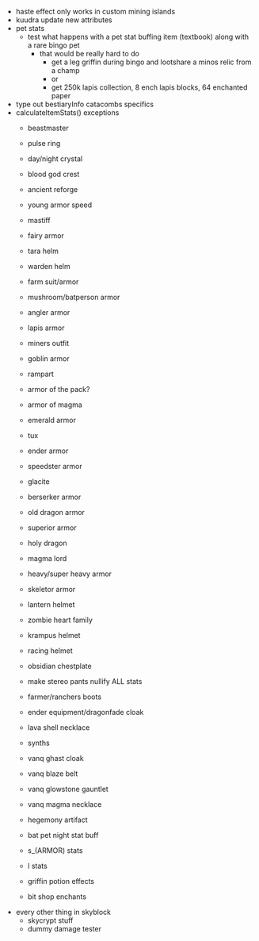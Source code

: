 - haste effect only works in custom mining islands
- kuudra update new attributes
- pet stats
    - test what happens with a pet stat buffing item (textbook) along with a rare bingo pet
        - that would be really hard to do
            - get a leg griffin during bingo and lootshare a minos relic from a champ
            - or
            - get 250k lapis collection, 8 ench lapis blocks, 64 enchanted paper
- type out bestiaryInfo catacombs specifics
- calculateItemStats() exceptions
    - beastmaster
    - pulse ring
    - day/night crystal
    - blood god crest

    - ancient reforge

    - young armor speed
    - mastiff
    - fairy armor
    - tara helm
    - warden helm
    - farm suit/armor
    - mushroom/batperson armor
    - angler armor
    - lapis armor
    - miners outfit
    - goblin armor
    - rampart
    - armor of the pack?
    - armor of magma
    - emerald armor
    - tux
    - ender armor
    - speedster armor
    - glacite
    - berserker armor
    - old dragon armor
    - superior armor
    - holy dragon
    - magma lord
    - heavy/super heavy armor
    - skeletor armor
    - lantern helmet
    - zombie heart family
    - krampus helmet
    - racing helmet
    - obsidian chestplate
    - make stereo pants nullify ALL stats
    - farmer/ranchers boots

    - ender equipment/dragonfade cloak
    - lava shell necklace
    - synths
    - vanq ghast cloak
    - vanq blaze belt
    - vanq glowstone gauntlet
    - vanq magma necklace
    - hegemony artifact

    - bat pet night stat buff
    - s_(ARMOR) stats
    - l stats
    - griffin potion effects
    - bit shop enchants
- every other thing in skyblock
    - skycrypt stuff
    - dummy damage tester